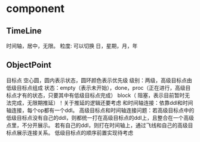 # component

## TimeLine
时间轴，居中，无限。
粒度: 可以切换 日，星期，月，年

## ObjectPoint
目标点 空心圆，圆内表示状态，圆环颜色表示优先级
级别：两级，高级目标点由低级目标点组成
状态：empty（表示未开始），done，proc（正在进行，高级目标点才有的状态，只要其中有低级目标点完成）
     block（ 阻塞，表示目前暂时无法完成，无限期推延）！关于推延的逻辑还要考虑
和时间轴连接：依靠ddl和时间轴连接，每个op都有一个ddl。
高级目标点和时间轴连接问题：若高级目标点中的低级目标点没有自己的ddl，则都统一打在高级目标点的ddl上，且整合在一个高级点里，不分开展示。
    若有自己的ddl，则打在时间轴上，通过飞线和自己的高级目标点展示连接关系。
低级目标点的顺序前置实现待考虑

